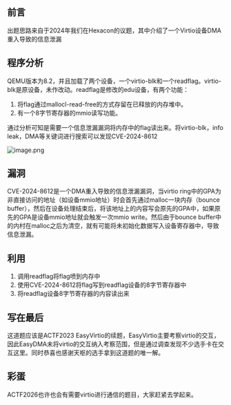 ## 前言

出题思路来自于2024年我们在Hexacon的议题，其中介绍了一个Virtio设备DMA重入导致的信息泄漏

## 程序分析

QEMU版本为8.2，并且加载了两个设备，一个virtio-blk和一个readflag。virtio-blk是原设备，未作改动。readflag是修改的edu设备，有两个功能：

1. 将flag通过mallocl-read-free的方式存留在已释放的内存堆中。
2. 有一个8字节寄存器的mmio读写功能。

通过分析可知是需要一个信息泄漏漏洞将内存中的flag读出来。将virtio-blk，info leak，DMA等关键词进行搜索可以发现CVE-2024-8612

![image.png](https://img.picui.cn/free/2025/05/06/6819f8fc27ecf.png)

## 漏洞

CVE-2024-8612是一个DMA重入导致的信息泄漏漏洞，当virtio ring中的GPA为非直接访问的地址（如设备mmio地址）时会首先通过malloc一块内存（bounce buffer），然后在设备处理结束后，将该地址上的内容写会原先的GPA中，如果原先的GPA是设备mmio地址就会触发一次mmio write。然后由于bounce buffer中的内村在malloc之后为清空，就有可能将未初始化数据写入设备寄存器中，导致信息泄漏。

## 利用

1. 调用readflag将flag喷到内存中
2. 使用CVE-2024-8612将flag写到readflag设备的8字节寄存器中
3. 将readflag设备8字节寄存器的内容读出来

## 写在最后

这道题应该是ACTF2023 EasyVirtio的续题，EasyVirtio主要考察virtio的交互，因此EasyDMA未将virtio的交互纳入考察范围，但是通过调查发现不少选手卡在交互这里。同时恭喜也感谢天枢的选手拿到这道题的唯一解。

## 彩蛋

ACTF2026也许也会有需要virtio进行通信的题目，大家赶紧去学起来。

